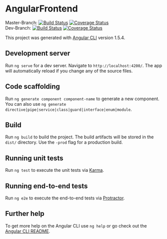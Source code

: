 # AngularFrontend
Master-Branch: [![Build Status](https://travis-ci.org/BPChain/angular-frontend.svg?branch=master)](https://travis-ci.org/BPChain/angular-frontend) [![Coverage Status](https://coveralls.io/repos/github/BPChain/angular-frontend/badge.svg?branch=master)](https://coveralls.io/github/BPChain/angular-frontend?branch=master)</br>
Dev-Branch: [![Build Status](https://travis-ci.org/BPChain/angular-frontend.svg?branch=dev)](https://travis-ci.org/BPChain/angular-frontend) [![Coverage Status](https://coveralls.io/repos/github/BPChain/angular-frontend/badge.svg?branch=dev)](https://coveralls.io/github/BPChain/angular-frontend?branch=dev)</br>

This project was generated with [Angular CLI](https://github.com/angular/angular-cli) version 1.5.4.

## Development server

Run `ng serve` for a dev server. Navigate to `http://localhost:4200/`. The app will automatically reload if you change any of the source files.

## Code scaffolding

Run `ng generate component component-name` to generate a new component. You can also use `ng generate directive|pipe|service|class|guard|interface|enum|module`.

## Build

Run `ng build` to build the project. The build artifacts will be stored in the `dist/` directory. Use the `-prod` flag for a production build.

## Running unit tests

Run `ng test` to execute the unit tests via [Karma](https://karma-runner.github.io).

## Running end-to-end tests

Run `ng e2e` to execute the end-to-end tests via [Protractor](http://www.protractortest.org/).

## Further help

To get more help on the Angular CLI use `ng help` or go check out the [Angular CLI README](https://github.com/angular/angular-cli/blob/master/README.md).
